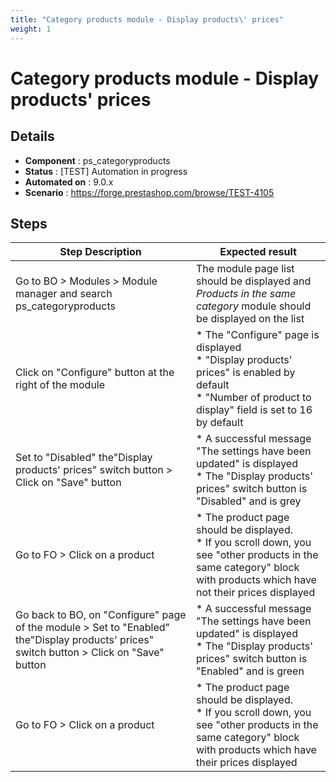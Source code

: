```yaml
---
title: "Category products module - Display products\' prices"
weight: 1
---
```


# Category products module - Display products\' prices
## Details
* **Component** : ps_categoryproducts
* **Status** : [TEST] Automation in progress
* **Automated on** : 9.0.x
* **Scenario** : https://forge.prestashop.com/browse/TEST-4105

## Steps
| Step Description | Expected result |
| ----- | ----- |
| Go to BO > Modules > Module manager and search ps_categoryproducts | The module page list should be displayed and *Products in the same category* module should be displayed on the list |
| Click on "Configure" button at the right of the module | * The "Configure" page is displayed<br> * "Display products' prices" is enabled by default<br> * "Number of product to display" field is set to 16 by default |
| Set to "Disabled" the"Display products' prices" switch button > Click on "Save" button | * A successful message "The settings have been updated" is displayed<br> * The "Display products' prices" switch button is "Disabled" and is grey |
| Go to FO > Click on a product | * The product page should be displayed.<br> * If you scroll down, you see "other products in the same category" block with products which have not their prices displayed |
| Go back to BO, on "Configure" page of the module > Set to "Enabled" the"Display products' prices" switch button > Click on "Save" button | * A successful message "The settings have been updated" is displayed<br> * The "Display products' prices" switch button is "Enabled" and is green |
| Go to FO > Click on a product | * The product page should be displayed.<br> * If you scroll down, you see "other products in the same category" block with products which have their prices displayed |
